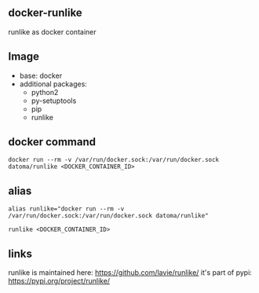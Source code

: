 ## docker-runlike
runlike as docker container

## Image
- base: docker
- additional packages: 
  - python2
  - py-setuptools
  - pip
  - runlike

## docker command
    docker run --rm -v /var/run/docker.sock:/var/run/docker.sock datoma/runlike <DOCKER_CONTAINER_ID>

## alias
    alias runlike="docker run --rm -v /var/run/docker.sock:/var/run/docker.sock datoma/runlike"

    runlike <DOCKER_CONTAINER_ID>
## links
runlike is maintained here: https://github.com/lavie/runlike/
it's part of pypi: https://pypi.org/project/runlike/
